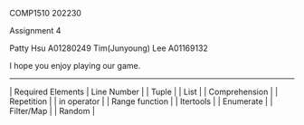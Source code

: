 COMP1510 202230

Assignment 4

Patty Hsu
A01280249
Tim(Junyoung) Lee
A01169132

I hope you enjoy playing our game.

--------------------------------------------
| Required Elements | Line Number |
| Tuple             |
| List              |
| Comprehension     |
| Repetition        |
| in operator       |
| Range function    |
| Itertools         |
| Enumerate         |
| Filter/Map        |
| Random            |